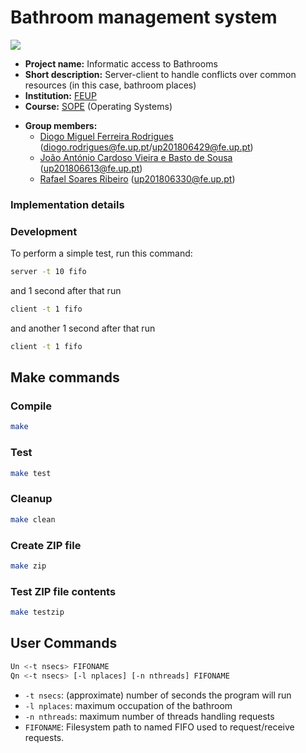 # Bathroom management system

<p align="left">
  <img src="https://github.com/dmfrodrigues/feup-sope-proj2/workflows/test/badge.svg">
</p>

- **Project name:** Informatic access to Bathrooms
- **Short description:** Server-client to handle conflicts over common resources (in this case, bathroom places)
- **Institution:** [FEUP](https://sigarra.up.pt/feup/en/web_page.Inicial)
- **Course:** [SOPE](https://sigarra.up.pt/feup/en/UCURR_GERAL.FICHA_UC_VIEW?pv_ocorrencia_id=436440) (Operating Systems)
<!-- - **Project grade:** ??/20 -->
- **Group members:**
    - [Diogo Miguel Ferreira Rodrigues](https://github.com/dmfrodrigues) ([diogo.rodrigues@fe.up.pt](mailto:diogo.rodrigues@fe.up.pt)/[up201806429@fe.up.pt](mailto:up201806429@fe.up.pt))
    - [João António Cardoso Vieira e Basto de Sousa](https://github.com/JoaoASousa) ([up201806613@fe.up.pt](up201806613@fe.up.pt))
    - [Rafael Soares Ribeiro](https://github.com/up201806330) ([up201806330@fe.up.pt](mailto:up201806330@fe.up.pt))

### Implementation details

### Development

To perform a simple test, run this command:
```sh
server -t 10 fifo
```
and 1 second after that run
```sh
client -t 1 fifo
```
and another 1 second after that run
```sh
client -t 1 fifo
```


## Make commands
### Compile

```sh
make
```

### Test

```sh
make test
```

### Cleanup

```sh
make clean
```

### Create ZIP file

```sh
make zip
```

### Test ZIP file contents

```sh
make testzip
```

## User Commands

```sh
Un <-t nsecs> FIFONAME
Qn <-t nsecs> [-l nplaces] [-n nthreads] FIFONAME
```

- `-t nsecs`: (approximate) number of seconds the program will run
- `-l nplaces`: maximum occupation of the bathroom
- `-n nthreads`: maximum number of threads handling requests
- `FIFONAME`: Filesystem path to named FIFO used to request/receive requests.
